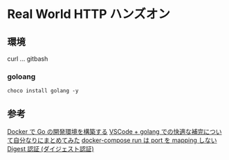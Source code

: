 # Real World HTTP ハンズオン

## 環境

curl ... gitbash

### goloang

```
choco install golang -y
```

## 参考

[Docker で Go の開発環境を構築する](https://qiita.com/uji_/items/8c9eda89526abe0ba900)
[VSCode + golang での快適な補完について自分なりにまとめてみた](https://qiita.com/akinobufujii/items/50d605ecf22daa3309cb)
[docker-compose run は port を mapping しない](https://blog.ikedaosushi.com/entry/2018/07/23/191952)
[Digest 認証 (ダイジェスト認証)](http://x68000.q-e-d.net/~68user/net/http-auth-2.html)
